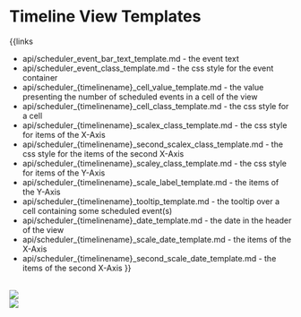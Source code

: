 

Timeline View Templates
==============

{{links
- api/scheduler_event_bar_text_template.md - the event text
- api/scheduler_event_class_template.md - the css style for the event container
- api/scheduler_{timelinename}_cell_value_template.md - the value presenting  the number of scheduled events in a cell of the view
- api/scheduler_{timelinename}_cell_class_template.md - the css style for a cell
- api/scheduler_{timelinename}_scalex_class_template.md - the css style for items of the X-Axis
- api/scheduler_{timelinename}_second_scalex_class_template.md - the css style for the items of the second X-Axis
- api/scheduler_{timelinename}_scaley_class_template.md - the css style for items of the Y-Axis
- api/scheduler_{timelinename}_scale_label_template.md - the items of the Y-Axis
- api/scheduler_{timelinename}_tooltip_template.md - the tooltip over a cell containing some scheduled event(s)
- api/scheduler_{timelinename}_date_template.md - the date in the header of the view
- api/scheduler_{timelinename}_scale_date_template.md - the items of the X-Axis
- api/scheduler_{timelinename}_second_scale_date_template.md - the items of the second X-Axis
}}


<br>

<img src="api/timeline_view_templates_01.png"/>

<br>

<img src="api/timeline_view_templates_02.png"/>

